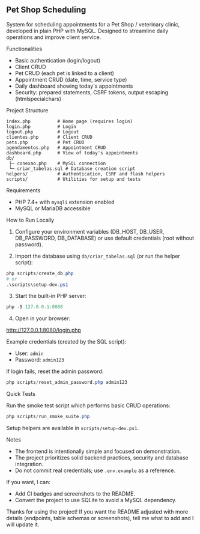 ## Pet Shop Scheduling


System for scheduling appointments for a Pet Shop / veterinary clinic, developed in plain PHP with MySQL. Designed to streamline daily operations and improve client service.

Functionalities

- Basic authentication (login/logout)
- Client CRUD
- Pet CRUD (each pet is linked to a client)
- Appointment CRUD (date, time, service type)
- Daily dashboard showing today's appointments
- Security: prepared statements, CSRF tokens, output escaping (htmlspecialchars)

Project Structure

```
index.php          # Home page (requires login)
login.php          # Login
logout.php         # Logout
clientes.php       # Client CRUD
pets.php           # Pet CRUD
agendamentos.php   # Appointment CRUD
dashboard.php      # View of today's appointments
db/
 ├─ conexao.php    # MySQL connection
 └─ criar_tabelas.sql # Database creation script
helpers/           # Authentication, CSRF and flash helpers
scripts/           # Utilities for setup and tests
```

Requirements

- PHP 7.4+ with `mysqli` extension enabled
- MySQL or MariaDB accessible

How to Run Locally

1. Configure your environment variables (DB_HOST, DB_USER, DB_PASSWORD, DB_DATABASE) or use default credentials (root without password).

2. Import the database using `db/criar_tabelas.sql` (or run the helper script):

```powershell
php scripts/create_db.php
# or
.\scripts\setup-dev.ps1
```

3. Start the built-in PHP server:

```powershell
php -S 127.0.0.1:8080
```

4. Open in your browser:

http://127.0.0.1:8080/login.php

Example credentials (created by the SQL script):

- User: `admin`
- Password: `admin123`

If login fails, reset the admin password:

```powershell
php scripts/reset_admin_password.php admin123
```

Quick Tests

Run the smoke test script which performs basic CRUD operations:

```powershell
php scripts/run_smoke_suite.php
```

Setup helpers are available in `scripts/setup-dev.ps1`.

Notes

- The frontend is intentionally simple and focused on demonstration.
- The project prioritizes solid backend practices, security and database integration.
- Do not commit real credentials; use `.env.example` as a reference.

If you want, I can:

- Add CI badges and screenshots to the README.
- Convert the project to use SQLite to avoid a MySQL dependency.

Thanks for using the project! If you want the README adjusted with more details (endpoints, table schemas or screenshots), tell me what to add and I will update it.
